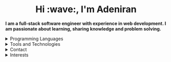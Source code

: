 <h1 align="center">Hi :wave:, I'm Adeniran</h1>
<p><strong>I am a full-stack software engineer with experience in web development. I am passionate about learning, sharing knowledge and problem solving.</strong></p>
<details>
  <summary>Programming Languages</summary>
  <hr/>
  <h4 align="center"><strong>JavaScript, SQL, Java, Python</strong><h4>
 </details>
<details>
  <summary>Tools and Technologies</summary>
  <hr/>
  <h4 align="center">HTML, CSS, npm, yarn, React.js, Redux, Next.js, D3.js</h4>
  <h4 align="center">Node.js, Express.js, MongoDB and Mongoose, MySQL, PostgreSQL, AWS, CircleCI, Spring, Django</h4>
 </details>
 <details>
  <summary>Contact</summary>
  <hr/>
  <p align="center">:email: <a href="mailto:" target="_blank">adesite67@gmail.com</a></p>
   <p align="center"><a href="https://wa.me/2348130998619" target="_blank">Whatsapp</a></p>
   <p align="center">:phone: +2348130998619</p>
   <p align="center"><a href="https://www.linkedin.com/in/adeniran-olukanni-25b7311b7">Linkedin</a></p>
   <p align="center"><a href="https://twitter.com/@a_j_olukanni">twitter</a></p>
  </details>
 <details>
   <summary>Interests</summary>
   <hr/>
   <div> 
     <p align="center"><strong>Programming</strong></p>
     <p align="center"><strong>Web Development</strong></p>
     <p align="center"><strong>Secure Coding</strong></p>
     <p align="center"><strong>Cloud Computing</strong></p>
     <p align="center"><strong>Artificial Intelligence</strong></p>
     <p align="center"><strong>Data Analysis</strong></p>
   </div>
    </details>
